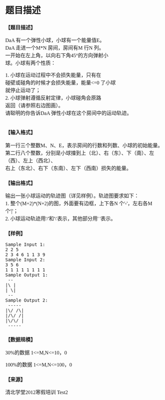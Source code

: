 # 题目描述


<h3>
	<span style="font-family:Microsoft YaHei;font-size:16px;"></span><span style="font-family:Microsoft YaHei;font-size:16px;">【题目描述】</span> 
</h3>
<p>
	<span style="font-family:Microsoft YaHei;font-size:16px;">DaA 有一个弹性小球，小球有一个能量值E。<br/>
DaA 走进一个M*N 房间，房间有M 行N 列。<br/>
一开始在左上角，以向右下角45°的方向弹射小<br/>
球。小球有两个性质：</span> 
</p>
<p>
	<span style="font-family:Microsoft YaHei;font-size:16px;">1. 小球在运动过程中不会损失能量，只有在<br/>
碰壁或碰角的时候才会损失能量，能量&lt;=0 了小球<br/>
就停止运动了；<br/>
2. 小球弹射遵循反射定律，小球碰角会原路<br/>
返回（请参照右边图画）。<br/>
请聪明的你告诉DaA 弹性小球在这个房间中的运动轨迹。</span> 
</p>
<p>
	<span style="font-family:Microsoft YaHei;font-size:16px;"><img src="/upload/image/20121026/20121026103221_57502.jpg" alt=""/><br/>
</span> 
</p>
<h3>
	<span style="font-family:Microsoft YaHei;font-size:16px;">【输入格式】</span> 
</h3>
<p>
	<span style="font-family:Microsoft YaHei;font-size:16px;">第一行三个整数M、N、E，表示房间的行数和列数、小球的初始能量。<br/>
第二行八个整数，分别是小球撞到上（北）、右（东）、下（南）、左（西）、左上（西北）、<br/>
右上（东北）、右下（东南）、左下（西南）损失的能量。</span> 
</p>
<h3>
	<span style="font-family:Microsoft YaHei;font-size:16px;">【输出格式】</span> 
</h3>
<p>
	<span style="font-family:Microsoft YaHei;font-size:16px;">输出一张小球运动的轨迹图（详见样例）。轨迹图要求如下：<br/>
1. 整个(M+2)*(N+2)的图，外面要有边框，上下各N 个&#39;-&#39;，左右各M 个&#39;|&#39;；<br/>
2. 小球运动轨迹用&#39;/&#39;和&#39;\&#39;表示，其他部分用&#39; &#39;表示。</span> 
</p>
<h3>
	<span style="font-family:Microsoft YaHei;font-size:16px;">【样例】</span> 
</h3>
<pre>Sample Input 1:
2 2 5
2 3 4 6 1 1 3 9
Sample Input 2:
3 5 6
1 1 1 1 1 1 1 1
Sample Output 1:
 --
|\ |
| \|
 --
Sample Output 2:
 -----
|\/ /\|
|/\/ /|
|\/\/ |
 ----- 
</pre>
<h3>
	<span style="font-family:Microsoft YaHei;font-size:16px;">【数据规模】</span> 
</h3>
<p>
	<span style="font-family:Microsoft YaHei;font-size:16px;">30%的数据 1&lt;=M,N&lt;=10，0<e<=30。< span=""> </e<=30。<></span> 
</p>
<p>
	<span style="font-family:Microsoft YaHei;font-size:16px;">100%的数据 1&lt;=M,N&lt;=100，0<e<=109。< span=""> </e<=109。<></span> 
</p>
<h3>
	<span style="font-family:Microsoft YaHei;font-size:16px;"></span> 
</h3>
<h3>
	<span style="font-family:Microsoft YaHei;font-size:16px;">【来源】</span> 
</h3>
<p>
	<span style="font-family:Microsoft YaHei;font-size:16px;"><span style="font-family:Microsoft YaHei;font-size:16px;">清北学堂2012寒假培训 Test2</span></span> 
</p>
